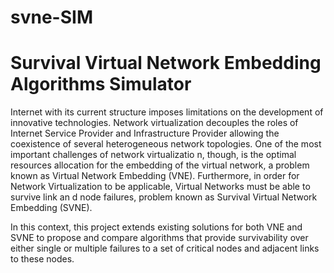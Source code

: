 # svne-SIM
# Survival Virtual Network Embedding Algorithms Simulator

Internet with its current structure imposes limitations on the development of innovative technologies. Network virtualization decouples the roles of Internet Service Provider and Infrastructure Provider allowing the coexistence of several heterogeneous network topologies. One of the most important challenges of network virtualizatio n, though, is the optimal resources allocation for the embedding of the virtual network, a problem known as Virtual Network Embedding (VNE). Furthermore, in order for Network Virtualization to be applicable, Virtual Networks must be able to survive link an d node failures, problem known as Survival Virtual Network Embedding (SVNE).

In this context, this project extends existing solutions for both VNE and SVNE to propose and compare algorithms that provide survivability over either single or multiple failures to a set of critical nodes and adjacent links to these nodes.

